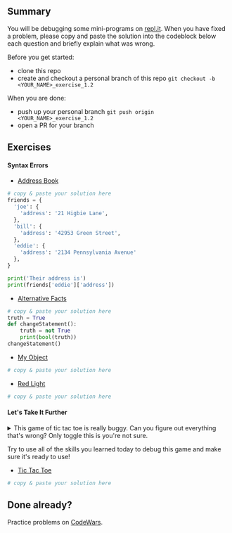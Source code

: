 ## Summary
You will be debugging some mini-programs on [repl.it](https://www.repl.it/). When you have fixed a problem, please copy and paste the solution into the codeblock below each question and briefly explain what was wrong.

Before you get started:
- clone this repo
- create and checkout a personal branch of this repo `git checkout -b <YOUR_NAME>_exercise_1.2`

When you are done:
- push up your personal branch `git push origin <YOUR_NAME>_exercise_1.2`
- open a PR for your branch


## Exercises

#### Syntax Errors
- [Address Book](https://repl.it/@Admin7/addressbookpy)
```python
# copy & paste your solution here
friends = {
  'joe': {
    'address': '21 Higbie Lane',
  },
  'bill': {
    'address': '42953 Green Street',
  },
  'eddie': {
    'address': '2134 Pennsylvania Avenue'
  },
}

print('Their address is') 
print(friends['eddie']['address'])
```

- [Alternative Facts](https://repl.it/@Admin7/alternativefactspy)
```python
# copy & paste your solution here
truth = True
def changeStatement():
    truth = not True
    print(bool(truth))
changeStatement()
```

- [My Object](https://repl.it/@Admin7/myobject)
```python
# copy & paste your solution here
```

- [Red Light](https://repl.it/@Admin7/redlight)
```python
# copy & paste your solution here
```


#### Let's Take It Further
<details>
<summary>This game of tic tac toe is really buggy. Can you figure out everything that's wrong? Only toggle this is you're not sure.</summary>


- Well, to start, users can overwrite each others' moves.
- It looks like the game might end early...
- The user isn't alternating, is it?

</details>

Try to use all of the skills you learned today to debug this game and make sure it's ready to use!


- [Tic Tac Toe](https://repl.it/@Admin7/tictactoe)
```python
# copy & paste your solution here
```


## Done already?
Practice problems on [CodeWars](https://codewars.com).

